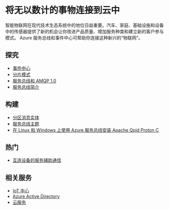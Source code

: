<properties 
	pageTitle="将无以数计的事物连接到云中 | Azure" 
	description="了解如何使用 Azure 将无以数计的事物连接到云中。" 
	services="service-bus,event-hubs" 
	documentationCenter=".net" 
	authors="sethmanheim" 
	manager="timlt" 
	editor=""/>

<tags 
	ms.service="service-bus" 
	ms.date="10/06/2015" 
	wacn.date="01/04/2017"/>

# 将无以数计的事物连接到云中
 
智能物联网在现代技术生态系统中的地位日益重要。汽车、家庭、基础设施和设备中的传感器提供了新的机会让你改进产品质量、增加服务种类和建立新的客户参与模式。 Azure 服务总线和事件中心可帮助你连接这种新兴的“物联网”。

## 探究

- [事件中心](/documentation/articles/event-hubs-what-is-event-hubs/)
- [分片模式](http://msdn.microsoft.com/zh-cn/library/dn589797.aspx)
- [服务总线和 AMQP 1.0](/documentation/articles/service-bus-amqp-overview/)
- [服务总线简介](/home/features/messaging/)
 
## 构建
- [分区消息实体](/documentation/articles/service-bus-partitioning/)
- [服务总线主题](/zh-cn/documentation/articles/service-bus-dotnet-how-to-use-topics-subscriptions/)
- [在 Linux 和 Windows 上使用 Azure 服务总线安装 Apache Qpid Proton C](/documentation/articles/service-bus-amqp-overview/) 
 
## 热门

- [互连设备的服务辅助通信](http://blogs.msdn.com/b/clemensv/archive/2014/02/10/service-assisted-communication-for-connected-devices.aspx)

## 相关服务
- [IoT 中心](/home/features/iot-hub/)
- [Azure Active Directory](/home/features/identity/)
- [云服务](/documentation/services/cloud-services/) 

<!---HONumber=Mooncake_Quality_Review_1230_2016-->